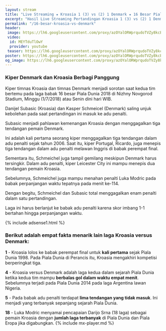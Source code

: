```yaml
---
layout: stream
title: "Live Streaming ★ Kroasia 1 (3) vs (2) 1 Denmark ★ 16 Besar Piala Dunia 2018"
excerpt: "Hasil Live Streaming Pertandingan Kroasia 1 (3) vs (2) 1 Denmark Piala Dunia 2018 16 Besar Babak Knock Out"
permalink: "/16-besar-kroasia-vs-denmark"
header:
 image: https://lh6.googleusercontent.com/proxy/azOYalORWprqudoTVZy8kcE81D5nSY54OtnZXbanxmzpco1fUQk_7LlizTbiNSbzHklqIgZwLjT86ewN0n67tLu5P-f2ozSjFjRTggcxsxeQCzfmo0AnKx-BR8xJrDDa-RJguqThaW0oPPYdqqIH=w340-h280-nc
 video:
  id: MEYTduTlOwY
  provider: youtube
 teaser: https://lh6.googleusercontent.com/proxy/azOYalORWprqudoTVZy8kcE81D5nSY54OtnZXbanxmzpco1fUQk_7LlizTbiNSbzHklqIgZwLjT86ewN0n67tLu5P-f2ozSjFjRTggcxsxeQCzfmo0AnKx-BR8xJrDDa-RJguqThaW0oPPYdqqIH=w340-h280-nc
poster: https://lh6.googleusercontent.com/proxy/azOYalORWprqudoTVZy8kcE81D5nSY54OtnZXbanxmzpco1fUQk_7LlizTbiNSbzHklqIgZwLjT86ewN0n67tLu5P-f2ozSjFjRTggcxsxeQCzfmo0AnKx-BR8xJrDDa-RJguqThaW0oPPYdqqIH=w540-480-nc
og_image: https://lh6.googleusercontent.com/proxy/azOYalORWprqudoTVZy8kcE81D5nSY54OtnZXbanxmzpco1fUQk_7LlizTbiNSbzHklqIgZwLjT86ewN0n67tLu5P-f2ozSjFjRTggcxsxeQCzfmo0AnKx-BR8xJrDDa-RJguqThaW0oPPYdqqIH=w540-480-nc
---
```

### Kiper Denmark dan Kroasia Berbagi Panggung

Kiper timnas Kroasia dan timnas Denmark menjadi sorotan saat kedua tim bertemu pada laga babak 16 besar Piala Dunia 2018 di Nizhny Novgorod Stadium, Minggu (1/7/2018) atau Senin dini hari WIB.

Danijel Subasic (Kroasia) dan Kasper Schmeicel (Denmark) saling unjuk kebolehan pada saat pertandingan ini masuk ke adu penalti.

Subasic menjadi pahlawan kemenangan Kroasia dengan menggagalkan tiga tendangan pemain Denmark.

Ini adalah kali pertama seorang kiper menggagalkan tiga tendangan dalam adu penalti sejak tahun 2006. Saat itu, kiper Portugal, Ricardo, juga menepis tiga tendangan dalam adu penalti melawan Inggris di babak perempat final.

Sementara itu, Schmeichel juga tampil gemilang meskipun Denmark harus tersingkir. Dalam adu penalti, kiper Leicester City ini mampu menepis dua tendangan pemain Kroasia.

Sebelumnya, Schmeichel juga mampu menahan penalti Luka Modric pada babak perpanjangan waktu tepatnya pada menit ke-114.

Dengan begitu, Schmeichel dan Subasic total menggagalkan enam penalti dalam satu pertandingan.

Laga ini harus berlanjut ke babak adu penalti karena skor imbang 1-1 bertahan hingga perpanjangan waktu.

{% include adsense1.html %}

### Berikut adalah empat fakta menarik lain laga Kroasia versus Denmark:

**1** - Kroasia lolos ke babak perempat final untuk **kali pertama** sejak Piala Dunia 1998. Pada Piala Dunia di Perancis itu, Kroasia mengakhiri kompetisi berperingkat tiga.

**4** - Kroasia versus Denmark adalah laga kedua dalam sejarah Piala Dunia ketika kedua tim mampu **berbalas gol dalam waktu empat menit**. Sebelumnya terjadi pada Piala Dunia 2014 pada laga Argentina lawan Nigeria.

**5** - Pada babak adu penalti terdapat **lima tendangan yang tidak masuk**. Ini menjadi yang terbanyak sepanjang sejarah Piala Dunia.

**18** - Luka Modric menyamai pencapaian Darijo Srna (18 laga) sebagai pemain Kroasia dengan **jumlah laga terbanyak** di Piala Dunia dan Piala Eropa jika digabungkan.
{% include mx-player.md %}
